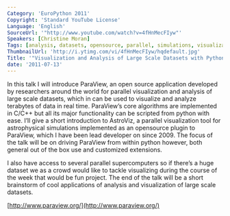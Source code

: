 ```yaml
---
Category: 'EuroPython 2011'
Copyright: 'Standard YouTube License'
Language: 'English'
SourceUrl: '"http://www.youtube.com/watch?v=4fHnMecFIyw"'
Speakers: [Christine Moran]
Tags: [analysis, datasets, opensource, parallel, simulations, visualization]
ThumbnailUrl: 'http://i.ytimg.com/vi/4fHnMecFIyw/hqdefault.jpg'
Title: '"Visualization and Analysis of Large Scale Datasets with Python"'
date: '2011-07-13'
---
```

In this talk I will introduce ParaView, an open source application developed
by researchers around the world for parallel visualization and analysis of
large scale datasets, which in can be used to visualize and analyze terabytes
of data in real time. ParaView’s core algorithms are implemented in C/C++ but
all its major functionality can be scripted from python with ease. I’ll give a
short introduction to AstroViz, a parallel visualization tool for
astrophysical simulations implemented as an opensource plugin to ParaView,
which I have been lead developer on since 2009. The focus of the talk will be
on driving ParaView from within python however, both general out of the box
use and customized extensions.

I also have access to several parallel supercomputers so if there’s a huge
dataset we as a crowd would like to tackle visualizing during the course of
the week that would be fun project. The end of the talk will be a short
brainstorm of cool applications of analysis and visualization of large scale
datasets.

[http://www.paraview.org/](http://www.paraview.org/)

